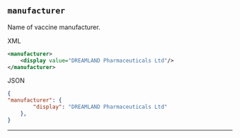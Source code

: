 ## `manufacturer`

Name of vaccine manufacturer. 

XML
```xml
<manufacturer>
    <display value="DREAMLAND Pharmaceuticals Ltd"/>
</manufacturer>

```


JSON
```json
{
"manufacturer": {
        "display": "DREAMLAND Pharmaceuticals Ltd"
    },
}
```

---